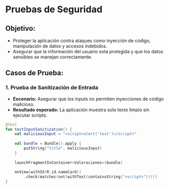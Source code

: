 # Pruebas de Seguridad

## **Objetivo:**
- Proteger la aplicación contra ataques como inyección de código, manipulación de datos y accesos indebidos.
- Asegurar que la información del usuario está protegida y que los datos sensibles se manejan correctamente.

## **Casos de Prueba:**
### **1. Prueba de Sanitización de Entrada**
- **Escenario:** Asegurar que los inputs no permiten inyecciones de código malicioso.
- **Resultado esperado:** La aplicación muestra solo texto limpio sin ejecutar scripts.

```kotlin
@Test
fun testInputSanitization() {
    val maliciousInput = "<script>alert('test')</script>"
    
    val bundle = Bundle().apply {
        putString("title", maliciousInput)
    }
    
    launchFragmentInContainer<Valoraciones>(bundle)
    
    onView(withId(R.id.nameCard))
        .check(matches(not(withText(containsString("<script>")))))
}
```
